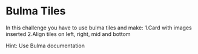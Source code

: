 # Bulma Tiles

In this challenge you have to use bulma tiles and make:
1.Card with images inserted
2.Align tiles on left, right, mid and bottom

 Hint: Use Bulma documentation
